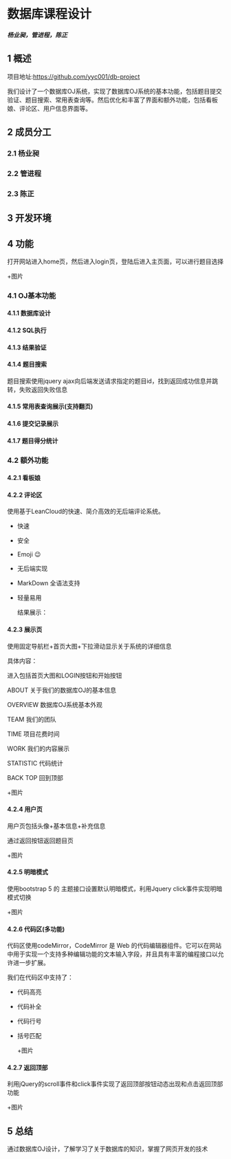 # 数据库课程设计

##### 杨业昶，管进程，陈正

## 1 概述

项目地址:https://github.com/yyc001/db-project

我们设计了一个数据库OJ系统，实现了数据库OJ系统的基本功能，包括题目提交验证、题目搜索、常用表查询等。然后优化和丰富了界面和额外功能，包括看板娘、评论区、用户信息界面等。

## 2 成员分工

### 2.1 杨业昶

### 2.2 管进程

### 2.3 陈正

## 3 开发环境

##  

## 4 功能

打开网站进入home页，然后进入login页，登陆后进入主页面，可以进行题目选择

+图片

### 4.1 OJ基本功能

#### 4.1.1 数据库设计

#### 4.1.2 SQL执行

#### 4.1.3 结果验证

#### 4.1.4 题目搜索

题目搜索使用jquery ajax向后端发送请求指定的题目id，找到返回成功信息并跳转，失败返回失败信息

#### 4.1.5 常用表查询展示(支持翻页)

#### 4.1.6 提交记录展示

#### 4.1.7 题目得分统计





### 4.2 额外功能

#### 4.2.1 看板娘

#### 4.2.2 评论区

使用基于LeanCloud的快速、简介高效的无后端评论系统。

- 快速

- 安全

- Emoji 😉

- 无后端实现

- MarkDown 全语法支持

- 轻量易用

  结果展示：

  

#### 4.2.3 展示页

使用固定导航栏+首页大图+下拉滑动显示关于系统的详细信息

具体内容：

进入包括首页大图和LOGIN按钮和开始按钮

ABOUT 关于我们的数据库OJ的基本信息

OVERVIEW 数据库OJ系统基本外观

TEAM 我们的团队

TIME 项目花费时间

WORK 我们的内容展示

STATISTIC 代码统计

BACK TOP 回到顶部

+图片

#### 4.2.4 用户页

用户页包括头像+基本信息+补充信息

通过返回按钮返回题目页

+图片

#### 4.2.5 明暗模式

使用bootstrap 5 的 主题接口设置默认明暗模式，利用Jquery click事件实现明暗模式切换

+图片

#### 4.2.6 代码区(多功能)

代码区使用codeMirror，CodeMirror 是 Web 的代码编辑器组件。它可以在网站中用于实现一个支持多种编辑功能的文本输入字段，并且具有丰富的编程接口以允许进一步扩展。

我们在代码区中支持了：

- 代码高亮

- 代码补全

- 代码行号

- 括号匹配

  +图片



#### 4.2.7 返回顶部

利用jQuery的scroll事件和click事件实现了返回顶部按钮动态出现和点击返回顶部功能

+图片

## 5 总结

通过数据库OJ设计，了解学习了关于数据库的知识，掌握了网页开发的技术

